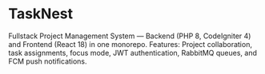 # TaskNest
Fullstack Project Management System — Backend (PHP 8, CodeIgniter 4) and Frontend (React 18) in one monorepo. Features: Project collaboration, task assignments, focus mode, JWT authentication, RabbitMQ queues, and FCM push notifications.
